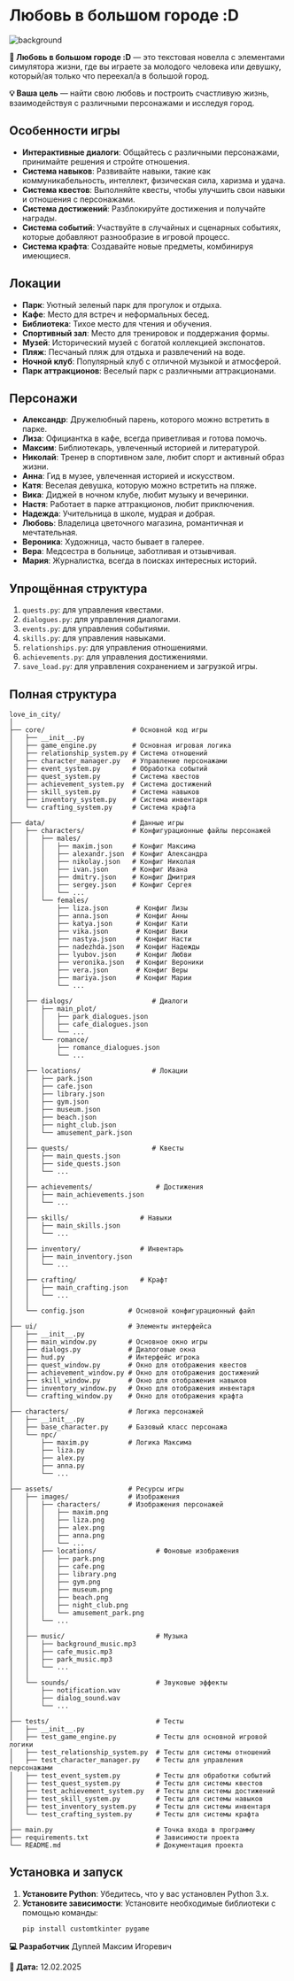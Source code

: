 # Любовь в большом городе :D

![background](img/background.jpg)

**📖 Любовь в большом городе :D** — это текстовая новелла с элементами симулятора жизни, где вы играете за молодого человека или девушку, который/ая только что переехал/а в большой город.

**💡 Ваша цель** — найти свою любовь и построить счастливую жизнь, взаимодействуя с различными персонажами и исследуя город.

## Особенности игры

- **Интерактивные диалоги**: Общайтесь с различными персонажами, принимайте решения и стройте отношения.
- **Система навыков**: Развивайте навыки, такие как коммуникабельность, интеллект, физическая сила, харизма и удача.
- **Система квестов**: Выполняйте квесты, чтобы улучшить свои навыки и отношения с персонажами.
- **Система достижений**: Разблокируйте достижения и получайте награды.
- **Система событий**: Участвуйте в случайных и сценарных событиях, которые добавляют разнообразие в игровой процесс.
- **Система крафта**: Создавайте новые предметы, комбинируя имеющиеся.

## Локации

- **Парк**: Уютный зеленый парк для прогулок и отдыха.
- **Кафе**: Место для встреч и неформальных бесед.
- **Библиотека**: Тихое место для чтения и обучения.
- **Спортивный зал**: Место для тренировок и поддержания формы.
- **Музей**: Исторический музей с богатой коллекцией экспонатов.
- **Пляж**: Песчаный пляж для отдыха и развлечений на воде.
- **Ночной клуб**: Популярный клуб с отличной музыкой и атмосферой.
- **Парк аттракционов**: Веселый парк с различными аттракционами.

## Персонажи

- **Алекcандр**: Дружелюбный парень, которого можно встретить в парке.
- **Лиза**: Официантка в кафе, всегда приветливая и готова помочь.
- **Максим**: Библиотекарь, увлеченный историей и литературой.
- **Николай**: Тренер в спортивном зале, любит спорт и активный образ жизни.
- **Анна**: Гид в музее, увлеченная историей и искусством.
- **Катя**: Веселая девушка, которую можно встретить на пляже.
- **Вика**: Диджей в ночном клубе, любит музыку и вечеринки.
- **Настя**: Работает в парке аттракционов, любит приключения.
- **Надежда**: Учительница в школе, мудрая и добрая.
- **Любовь**: Владелица цветочного магазина, романтичная и мечтательная.
- **Вероника**: Художница, часто бывает в галерее.
- **Вера**: Медсестра в больнице, заботливая и отзывчивая.
- **Мария**: Журналистка, всегда в поисках интересных историй.

## Упрощённая структура

1. `quests.py`: для управления квестами.
2. `dialogues.py`: для управления диалогами.
3. `events.py`: для управления событиями.
4. `skills.py`: для управления навыками.
5. `relationships.py`: для управления отношениями.
6. `achievements.py`: для управления достижениями.
7. `save_load.py`: для управления сохранением и загрузкой игры.

## Полная структура

```
love_in_city/
│
├── core/                      # Основной код игры
│   ├── __init__.py
│   ├── game_engine.py         # Основная игровая логика
│   ├── relationship_system.py # Система отношений
│   ├── character_manager.py   # Управление персонажами
│   ├── event_system.py        # Обработка событий
│   ├── quest_system.py        # Система квестов
│   ├── achievement_system.py  # Система достижений
│   ├── skill_system.py        # Система навыков
│   ├── inventory_system.py    # Система инвентаря
│   └── crafting_system.py     # Система крафта
│
├── data/                      # Данные игры
│   ├── characters/            # Конфигурационные файлы персонажей
│   │   ├── males/
│   │   │   ├── maxim.json     # Конфиг Максима
│   │   │   ├── alexandr.json  # Конфиг Александра
│   │   │   ├── nikolay.json   # Конфиг Николая
│   │   │   ├── ivan.json      # Конфиг Ивана
│   │   │   ├── dmitry.json    # Конфиг Дмитрия
│   │   │   ├── sergey.json    # Конфиг Сергея
│   │   │   └── ...
│   │   └── females/
│   │       ├── liza.json       # Конфиг Лизы
│   │       ├── anna.json       # Конфиг Анны
│   │       ├── katya.json      # Конфиг Кати
│   │       ├── vika.json       # Конфиг Вики
│   │       ├── nastya.json     # Конфиг Насти
│   │       ├── nadezhda.json   # Конфиг Надежды
│   │       ├── lyubov.json     # Конфиг Любви
│   │       ├── veronika.json   # Конфиг Вероники
│   │       ├── vera.json       # Конфиг Веры
│   │       ├── mariya.json     # Конфиг Марии
│   │       └── ...
│   │
│   ├── dialogs/                    # Диалоги
│   │   ├── main_plot/
│   │   │   ├── park_dialogues.json
│   │   │   ├── cafe_dialogues.json
│   │   │   └── ...
│   │   └── romance/
│   │       ├── romance_dialogues.json
│   │       └── ...
│   │
│   ├── locations/                  # Локации
│   │   ├── park.json
│   │   ├── cafe.json
│   │   ├── library.json
│   │   ├── gym.json
│   │   ├── museum.json
│   │   ├── beach.json
│   │   ├── night_club.json
│   │   └── amusement_park.json
│   │
│   ├── quests/                     # Квесты
│   │   ├── main_quests.json
│   │   ├── side_quests.json
│   │   └── ...
│   │
│   ├── achievements/                # Достижения
│   │   ├── main_achievements.json
│   │   └── ...
│   │
│   ├── skills/                  # Навыки
│   │   ├── main_skills.json
│   │   └── ...
│   │
│   ├── inventory/               # Инвентарь
│   │   ├── main_inventory.json
│   │   └── ...
│   │
│   ├── crafting/                # Крафт
│   │   ├── main_crafting.json
│   │   └── ...
│   │
│   └── config.json           # Основной конфигурационный файл
│
├── ui/                       # Элементы интерфейса
│   ├── __init__.py
│   ├── main_window.py        # Основное окно игры
│   ├── dialogs.py            # Диалоговые окна
│   ├── hud.py                # Интерфейс игрока
│   ├── quest_window.py       # Окно для отображения квестов
│   ├── achievement_window.py # Окно для отображения достижений
│   ├── skill_window.py       # Окно для отображения навыков
│   ├── inventory_window.py   # Окно для отображения инвентаря
│   └── crafting_window.py    # Окно для отображения крафта
│
├── characters/               # Логика персонажей
│   ├── __init__.py
│   ├── base_character.py     # Базовый класс персонажа
│   └── npc/
│       ├── maxim.py          # Логика Максима
│       ├── liza.py
│       ├── alex.py
│       ├── anna.py
│       └── ...
│
├── assets/                   # Ресурсы игры
│   ├── images/               # Изображения
│   │   ├── characters/       # Изображения персонажей
│   │   │   ├── maxim.png
│   │   │   ├── liza.png
│   │   │   ├── alex.png
│   │   │   ├── anna.png
│   │   │   └── ...
│   │   ├── locations/               # Фоновые изображения
│   │   │   ├── park.png
│   │   │   ├── cafe.png
│   │   │   ├── library.png
│   │   │   ├── gym.png
│   │   │   ├── museum.png
│   │   │   ├── beach.png
│   │   │   ├── night_club.png
│   │   │   └── amusement_park.png
│   │   └── ...
│   │
│   ├── music/                       # Музыка
│   │   ├── background_music.mp3
│   │   ├── cafe_music.mp3
│   │   ├── park_music.mp3
│   │   └── ...
│   │
│   └── sounds/                      # Звуковые эффекты
│       ├── notification.wav
│       ├── dialog_sound.wav
│       └── ...
│
├── tests/                           # Тесты
│   ├── __init__.py
│   ├── test_game_engine.py          # Тесты для основной игровой логики
│   ├── test_relationship_system.py  # Тесты для системы отношений
│   ├── test_character_manager.py    # Тесты для управления персонажами
│   ├── test_event_system.py         # Тесты для обработки событий
│   ├── test_quest_system.py         # Тесты для системы квестов
│   ├── test_achievement_system.py   # Тесты для системы достижений
│   ├── test_skill_system.py         # Тесты для системы навыков
│   ├── test_inventory_system.py     # Тесты для системы инвентаря
│   └── test_crafting_system.py      # Тесты для системы крафта
│
├── main.py                          # Точка входа в программу
├── requirements.txt                 # Зависимости проекта
└── README.md                        # Документация проекта
```

## Установка и запуск

1. **Установите Python**: Убедитесь, что у вас установлен Python 3.x.
2. **Установите зависимости**: Установите необходимые библиотеки с помощью команды:
   ```bash
   pip install customtkinter pygame
   ```

**💻 Разработчик** Дуплей Максим Игоревич

**📅 Дата:** 12.02.2025
